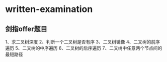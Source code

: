 # written-examination
## 剑指offer题目
1、求二叉树深度
2、判断一个二叉树是否有序
3、二叉树镜像
4、二叉树的前序遍历
5、二叉树的中序遍历
6、二叉树的后序遍历
7、二叉树中任意两个节点间的最短路径
